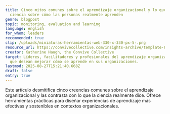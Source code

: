 ```yaml
---
title: Cinco mitos comunes sobre el aprendizaje organizacional y lo que dice la
  ciencia sobre cómo las personas realmente aprenden
genre: blogpost
topic: monitoring, evaluation and learning
language: english
for_whom: leaders
recommended: true
clip: /uploads/miniaturas-herramientas-web-330-x-330-px-5-.png
resource_url: https://convivecollective.com/insights-archive/template-86ndj
creator: Katherine Haugh, the Convive Collective
target: Líderes, facilitadores y profesionales del aprendizaje organizacional
  que desean mejorar cómo se aprende en sus organizaciones.
lastmod: 2025-08-27T15:21:40.668Z
draft: false
entry: true
---
```

Este artículo desmitifica cinco creencias comunes sobre el aprendizaje organizacional y las contrasta con lo que la ciencia realmente dice. Ofrece herramientas prácticas para diseñar experiencias de aprendizaje más efectivas y sostenibles en contextos organizacionales.
